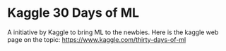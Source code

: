 # Kaggle 30 Days of ML
 A initiative by Kaggle to bring ML to the newbies. Here is the kaggle web page on the topic: https://www.kaggle.com/thirty-days-of-ml
